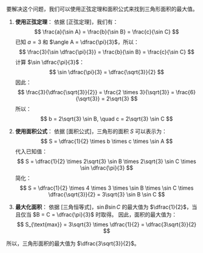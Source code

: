 要解决这个问题，我们可以使用正弦定理和面积公式来找到三角形面积的最大值。

1. **使用正弦定理**：
   依据 [正弦定理]，我们有：
   $$
   \frac{a}{\sin A} = \frac{b}{\sin B} = \frac{c}{\sin C}
   $$
   已知 $a = 3$ 和 $\angle A = \dfrac{\pi}{3}$，所以：
   $$
   \frac{3}{\sin \dfrac{\pi}{3}} = \frac{b}{\sin B} = \frac{c}{\sin C}
   $$
   计算 $\sin \dfrac{\pi}{3}$：
   $$
   \sin \dfrac{\pi}{3} = \dfrac{\sqrt{3}}{2}
   $$
   因此：
   $$
   \frac{3}{\dfrac{\sqrt{3}}{2}} = \frac{2 \times 3}{\sqrt{3}} = \frac{6}{\sqrt{3}} = 2\sqrt{3}
   $$
   所以：
   $$
   b = 2\sqrt{3} \sin B, \quad c = 2\sqrt{3} \sin C
   $$

2. **使用面积公式**：
   依据 [面积公式]，三角形的面积 $S$ 可以表示为：
   $$
   S = \dfrac{1}{2} \times b \times c \times \sin A
   $$
   代入已知值：
   $$
   S = \dfrac{1}{2} \times 2\sqrt{3} \sin B \times 2\sqrt{3} \sin C \times \sin \dfrac{\pi}{3}
   $$
   简化：
   $$
   S = \dfrac{1}{2} \times 4 \times 3 \times \sin B \times \sin C \times \dfrac{\sqrt{3}}{2} = 3\sqrt{3} \sin B \sin C
   $$

3. **最大化面积**：
   依据 [三角恒等式]，$\sin B \sin C$ 的最大值为 $\dfrac{1}{2}$，当且仅当 $B = C = \dfrac{\pi}{3}$ 时取得。
   因此，面积的最大值为：
   $$
   S_{\text{max}} = 3\sqrt{3} \times \dfrac{1}{2} = \dfrac{3\sqrt{3}}{2}
   $$

所以，三角形面积的最大值为 $\dfrac{3\sqrt{3}}{2}$。